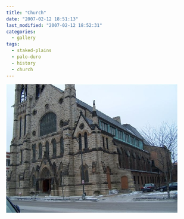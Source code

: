 ```yaml
---
title: "Church"
date: "2007-02-12 18:51:13"
last_modified: "2007-02-12 18:52:31"
categories:
  - gallery
tags:
  - staked-plains
  - palo-duro
  - history  
  - church
---
```

![168](/images/gallery/168.jpg)
